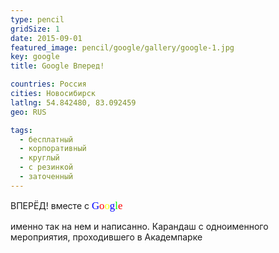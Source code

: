 ```yaml
---
type: pencil
gridSize: 1
date: 2015-09-01
featured_image: pencil/google/gallery/google-1.jpg
key: google
title: Google Вперед!

countries: Россия
cities: Новосибирск
latlng: 54.842480, 83.092459
geo: RUS

tags:
  - бесплатный
  - корпоративный
  - круглый
  - с резинкой
  - заточенный
---
```


ВПЕРЁД! вместе с <span style="font-family:serif;font-size:1.2em"><span style="color: #0000ff;">G</span><span style="color: #ff0000;">o</span><span style="color: #ffff00;">o</span><span style="color: #0000ff;">g</span><span style="color: #00ff00;">l</span><span style="color: #ff0000;">e</span></span>

именно так на нем и написанно. Карандаш с одноименного мероприятия, проходившего в Академпарке
